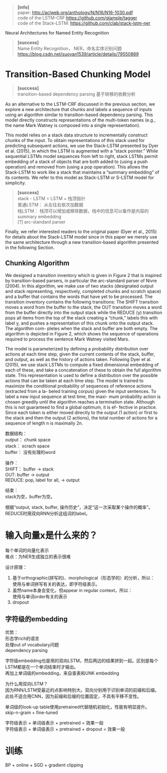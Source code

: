 > **[info]**  
paper: http://aclweb.org/anthology/N/N16/N16-1030.pdf  
code of the LSTM-CRF:https://github.com/glample/tagger  
code of the Stack-LSTM: https://github.com/clab/stack-lstm-ner  

Neural Architectures for Named Entity Recognition

> **[success]**   
Name Entity Recognition， NER，命名实体识别问题
https://blog.csdn.net/suoyan1539/article/details/79550889


# Transition-Based Chunking Model

> **[success]**   
transition-based dependency parsing 基于转移的依赖分析

As an alternative to the LSTM-CRF discussed in the previous section, we explore a new architecture that chunks and labels a sequence of inputs using an algorithm similar to transition-based dependency parsing. This model directly constructs representations of the multi-token names (e.g., the name Mark Watney is composed into a single representation).

This model relies on a stack data structure to incrementally construct chunks of the input. To obtain representations of this stack used for predicting subsequent actions, we use the Stack-LSTM presented by Dyer et al. (2015), in which the LSTM is augmented with a “stack pointer.” While sequential LSTMs model sequences from left to right, stack LSTMs permit embedding of a stack of objects that are both added to (using a push operation) and removed from (using a pop operation). This allows the Stack-LSTM to work like a stack that maintains a “summary embedding” of its contents. We refer to this model as Stack-LSTM or S-LSTM model for simplicity.

> **[success]**   
stack - LSTM = LSTM + 栈顶指针    
普通LSTM： 从左往右依次加数据  
栈LSTM： 栈顶可以增加或移除数据，栈中的信息可以看作是内容的summary embedding  
[?] arc-standard parser  

Finally, we refer interested readers to the original paper (Dyer et al., 2015) for details about the Stack-LSTM model since in this paper we merely use the same architecture through a new transition-based algorithm presented in the following Section.

## Chunking Algorithm

We designed a transition inventory which is given in Figure 2 that is inspired by transition-based parsers, in particular the arc-standard parser of Nivre (2004). In this algorithm, we make use of two stacks (designated output and stack representing, respectively, completed chunks and scratch space) and a buffer that contains the words that have yet to be processed. The transition inventory contains the following transitions: The SHIFT transition moves a word from the buffer to the stack, the OUT transition moves a word from the buffer directly into the output stack while the REDUCE (y) transition pops all items from the top of the stack creating a “chunk,” labels this with label y, and pushes a representation of this chunk onto the output stack. The algorithm com-
pletes when the stack and buffer are both empty. The algorithm is depicted in Figure 2, which shows the sequence of operations required to process the sentence Mark Watney visited Mars.

The model is parameterized by defining a probability distribution over actions at each time step, given the current contents of the stack, buffer, and output, as well as the history of actions taken. Following Dyer et al. (2015), we use stack LSTMs to compute a fixed dimensional embedding of each of these, and take a concatenation of these to obtain the full algorithm state. This representation is used to define a distribution over the possible actions that can be taken at each time step. The model is trained to maximize the conditional probability of
sequences of reference actions (extracted from a la-
beled training corpus) given the input sentences. To
label a new input sequence at test time, the maxi-
mum probability action is chosen greedily until the
algorithm reaches a termination state. Although this
is not guaranteed to find a global optimum, it is ef-
fective in practice. Since each token is either moved
directly to the output (1 action) or first to the stack
and then the output (2 actions), the total number of
actions for a sequence of length n is maximally 2n.

数据结构：  
output： chunk space  
stack： scrach space  
buffer： 没有处理的word  

操作：  
SHIFT： buffer -> stack  
OUT: buffer -> output  
REDUCE: pop, label for all, -> output  

结束：  
stack为空，buffer为空。  

根据“output, stack, buffer, 操作历史”，决定“这一次采取某个操作的概率”。  
REDUCE时用双向RNN分析这组词的label。  

# 输入向量x是什么来的？  

每个单词的向量化表示  
难点：为NER生成独立的表示很难  

设计原理：  
1. 基于orthographic(拼写的)、morphological（形态学的）的分析，所以：  
使用与单词拼写有关的表达，即字符级表示。  
2. 虽然name本身会变化，但appear in regular context，所以：  
使用与单词order有关的表示
3. dropout

## 字符级的embedding

优势：  
形态学rich的语言  
处理out of vocabulary问题  
dependency parsing  

字符级embedding也是用的双向LSTM，然后两边的结果拼到一起。区别是每个LSTM都是在一个单词结束时才输出。  
再加上单词级的embedding，来自查表和UNK embedding  

为什么用双向LSTM？  
因为RNN/LSTM受最近的点影响特别大。双向分别用于识别单词的前缀和后缀。此处不适合用CNN，因为前缀和后缀的位置固定，不具有平移不变性。  

单词级的look-up table使用pretrained代替随机初始化，性能有明显提升。  
skip-n-gram + fine-tuned    

字符级表示 + 单词级表示 + pretrained = 效果一般  
字符级表示 + 单词级表示 + pretrained + dropout = 效果一般  


# 训练  

BP + online + SGD + gradient clipping